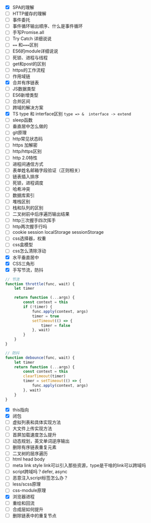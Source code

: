 - [x] SPA的理解
- [ ] HTTP缓存的理解
- [ ] 事件委托
- [ ] 事件循环输出顺序、什么是事件循环
- [ ] 手写Promise.all 
- [ ] Try Catch 详细说说
- [ ] `==` 和`===`区别
- [ ] ES6的module详细说说
- [ ] 死锁、进程与线程
- [ ] get和post的区别
- [ ] https的工作流程
- [ ] 作用域链
- [x] 合并有序链表
- [ ] JS数据类型
- [ ] ES6新增类型
- [ ] 合并区间
- [ ] 跨域的解决方案
- [x] TS type 和 interface区别 `type => &  interface -> extend`
- [ ] sleep函数
- [ ] 垂直居中怎么做的
- [ ] git原理
- [ ] http常见状态码
- [ ] https 加解密
- [ ] http/https区别
- [ ] http 2.0特性
- [ ] 进程间通信方式
- [ ] 表单姓名邮箱字段验证（正则相关）
- [ ] 链表插入排序
- [ ] 死锁，进程调度
- [ ] 哈希冲突
- [ ] 数据库索引
- [ ] 堆栈区别
- [ ] 栈和队列的区别
- [ ] 二叉树前中后序遍历输出结果
- [ ] http三次握手四次挥手
- [ ] http两次握手行吗
- [ ] cookie session localStorage sessionStorage
- [ ] css选择器，权重
- [ ] css盒模型
- [ ] css怎么清除浮动
- [x] 水平垂直居中
- [x] CSS三角形
- [x] 手写节流，防抖
```javascript
// 节流
function throttle(func, wait) {
	let timer

	return function (...args) {
		const context = this
		if (!timer) {
			func.apply(context, args)
			timer = true
			setTimeout(() => {
				timer = false
			}, wait)
		}
	}
}

// 防抖
function debounce(func, wait) {
	let timer
	return function (...args) {
		const context = this
		clearTimeout(timer)
		timer = setTimeout(() => {
			func.apply(context, args)
		}, wait)
	}
}
```
- [x] this指向
- [x] 闭包
- [ ] 虚拟列表和具体实现方法
- [ ] 大文件上传实现方法
- [ ] 首屏加载速度怎么提升
- [ ] 动态规划，英文单词逆序输出
- [ ] 删除有序链表重复元素
- [ ] 二叉树的层序遍历
- [ ] html head body
- [ ] meta link style link可以引入那些资源，type是干啥的link可以跨域吗
- [ ] script跨域吗？defer, async 
- [ ] 恶意注入script标签怎么办？
- [ ] less/scss原理
- [ ] css-module原理
- [x] 浏览器进程
- [ ] 重绘和回流
- [ ] 合成层如何提升
- [ ] 删除链表中的重复节点